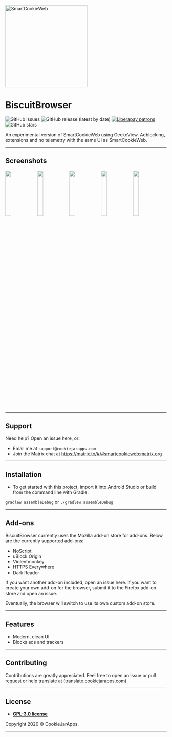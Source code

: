 <a href="#"><img src="http://storeimg.com/images/v9Kok.png" height="256" title="SmartCookieWeb" alt="SmartCookieWeb"></a>

# BiscuitBrowser

![GitHub issues](https://img.shields.io/github/issues-raw/cookiejarapps/BiscuitBrowser)
![GitHub release (latest by date)](https://img.shields.io/github/v/release/cookiejarapps/BiscuitBrowser)
[![Liberapay patrons](https://img.shields.io/liberapay/patrons/CookieJarApps)](https://liberapay.com/CookieJarApps)
![GitHub stars](https://img.shields.io/github/stars/cookiejarapps/BiscuitBrowser?style=social)

An experimental version of SmartCookieWeb using GeckoView. Adblocking, extensions and no telemetry with the same UI as SmartCookieWeb.

---

## Screenshots

<img src="https://storeimg.com/uploads/604275d9e0a7c.png" width="19%"> <img src="https://storeimg.com/uploads/604275557a381.png" width="19%"> <img src="https://storeimg.com/uploads/604275420a14f.png" width="19%"> <img src="https://storeimg.com/uploads/60427508dcc77.png" width="19%"> <img src="https://storeimg.com/uploads/604274c2f2bb4.png" width="19%">

---

## Support

Need help? Open an issue here, or:

- Email me at `support@cookiejarapps.com`
- Join the Matrix chat at https://matrix.to/#/#smartcookieweb:matrix.org

---

## Installation

- To get started with this project, import it into Android Studio or build from the command line with Gradle:
 
 `gradlew assembleDebug` or `./gradlew assembleDebug`

---

## Add-ons

BiscuitBrowser currently uses the Mozilla add-on store for add-ons. Below are the currently supported add-ons:
- NoScript
- uBlock Origin
- Violentmonkey
- HTTPS Everywhere
- Dark Reader

If you want another add-on included, open an issue here. If you want to create your own add-on for the browser, submit it to the Firefox add-on store and open an issue.

Eventually, the browser will switch to use its own custom add-on store.

---

## Features

- Modern, clean UI
- Blocks ads and trackers

---

## Contributing

Contributions are greatly appreciated. Feel free to open an issue or pull request or help translate at (translate.cookiejarapps.com)

---


## License

- **[GPL-3.0 license](https://www.gnu.org/licenses/gpl-3.0.en.html)**


Copyright 2020 © CookieJarApps.

---

